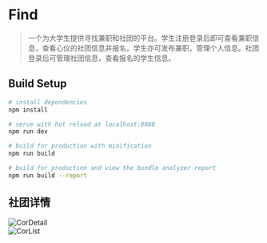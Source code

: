 # Find

> 一个为大学生提供寻找兼职和社团的平台。学生注册登录后即可查看兼职信息，查看心仪的社团信息并报名，学生亦可发布兼职，管理个人信息。社团登录后可管理社团信息，查看报名的学生信息。

## Build Setup

``` bash
# install dependencies
npm install

# serve with hot reload at localhost:8080
npm run dev

# build for production with minification
npm run build

# build for production and view the bundle analyzer report
npm run build --report
```  
社团详情
-------
![CorDetail](https://github.com/Jacken01/Vue-Project-Find/blob/master/CorDetail.PNG)  
![CorList](https://github.com/Jacken01/Vue-Project-Find/blob/master/CorList.PNG)
